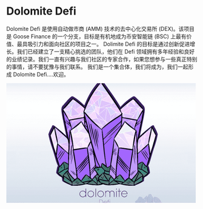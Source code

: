 # Dolomite Defi

Dolomite Defi 是使用自动做市商 (AMM) 技术的去中心化交易所 (DEX)。该项目是 Goose Finance 的一个分支，目标是有机地成为币安智能链 (BSC) 上最有价值、最具吸引力和面向社区的项目之一。
Dolimite Defi 的目标是通过创新促进增长。我们已经建立了一支精心挑选的团队，他们在 Defi 领域拥有多年经验和良好的业绩记录。我们一直有兴趣与我们社区的专家合作，如果您想参与一些真正特别的事情，请不要犹豫与我们联系。
我们是一个集合体，我们将成为，我们一起形成 Dolomite Defi....欢迎。

![dolomitedefi-dapp-defi-bsc-image1-500x315_8231fbfa46e09fc62d60aab0855468c4](dolomitedefi-dapp-defi-bsc-image1-500x315_8231fbfa46e09fc62d60aab0855468c4.png)
